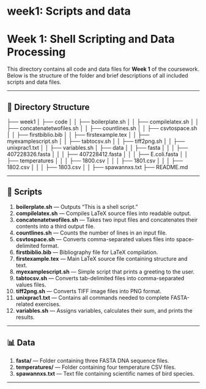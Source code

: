 # week1: Scripts and data

# Week 1: Shell Scripting and Data Processing

This directory contains all code and data files for **Week 1** of the coursework.  
Below is the structure of the folder and brief descriptions of all included scripts and data files.

---

## 📁 Directory Structure

├── week1
│ ├── code
│ │ ├── boilerplate.sh
│ │ ├── compilelatex.sh
│ │ ├── concatenatetwofiles.sh
│ │ ├── countlines.sh
│ │ ├── csvtospace.sh
│ │ ├── firstbiblio.bib
│ │ ├── firstexample.tex
│ │ ├── myexamplescript.sh
│ │ ├── tabtocsv.sh
│ │ ├── tiff2png.sh
│ │ ├── unixprac1.txt
│ │ ├── variables.sh
│ ├── data
│ │ ├── fasta
│ │ │ ├── 407228326.fasta
│ │ │ ├── 407228412.fasta
│ │ │ ├── E.coli.fasta
│ │ ├── temperatures
│ │ │ ├── 1800.csv
│ │ │ ├── 1801.csv
│ │ │ ├── 1802.csv
│ │ │ ├── 1803.csv
│ │ ├── spawannxs.txt
├── README.md

---

## 🧩 Scripts

1. **boilerplate.sh** — Outputs “This is a shell script.”
2. **compilelatex.sh** — Compiles LaTeX source files into readable output.
3. **concatenatetwofiles.sh** — Takes two input files and concatenates their contents into a third output file.
4. **countlines.sh** — Counts the number of lines in an input file.
5. **csvtospace.sh** — Converts comma-separated values files into space-delimited format.
6. **firstbiblio.bib** — Bibliography file for LaTeX compilation.
7. **firstexample.tex** — Main LaTeX source file containing structure and text.
8. **myexamplescript.sh** — Simple script that prints a greeting to the user.
9. **tabtocsv.sh** — Converts tab-delimited files into comma-separated values files.
10. **tiff2png.sh** — Converts TIFF image files into PNG format.
11. **unixprac1.txt** — Contains all commands needed to complete FASTA-related exercises.
12. **variables.sh** — Assigns variables, calculates their sum, and prints the results.

---

## 📊 Data

1. **fasta/** — Folder containing three FASTA DNA sequence files.  
2. **temperatures/** — Folder containing four temperature CSV files.  
3. **spawannxs.txt** — Text file containing scientific names of bird species.

---
